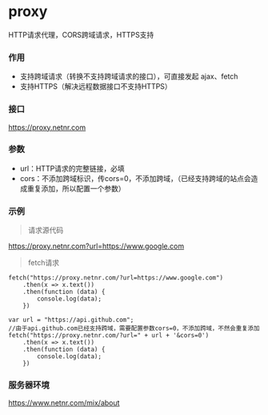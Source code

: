 # proxy
HTTP请求代理，CORS跨域请求，HTTPS支持

### 作用
- 支持跨域请求（转换不支持跨域请求的接口），可直接发起 ajax、fetch
- 支持HTTPS（解决远程数据接口不支持HTTPS）

### 接口
https://proxy.netnr.com

### 参数
- url：HTTP请求的完整链接，必填
- cors：不添加跨域标识，传cors=0，不添加跨域，（已经支持跨域的站点会造成重复添加，所以配置一个参数）

### 示例
> 请求源代码

<https://proxy.netnr.com?url=https://www.google.com>


> fetch请求
```
fetch("https://proxy.netnr.com/?url=https://www.google.com")
	.then(x => x.text())
	.then(function (data) {
		console.log(data);
	})
```

```
var url = "https://api.github.com";
//由于api.github.com已经支持跨域，需要配置参数cors=0，不添加跨域，不然会重复添加
fetch("https://proxy.netnr.com/?url=" + url + '&cors=0')
	.then(x => x.text())
	.then(function (data) {
		console.log(data);
	})
```

### 服务器环境
<https://www.netnr.com/mix/about>
